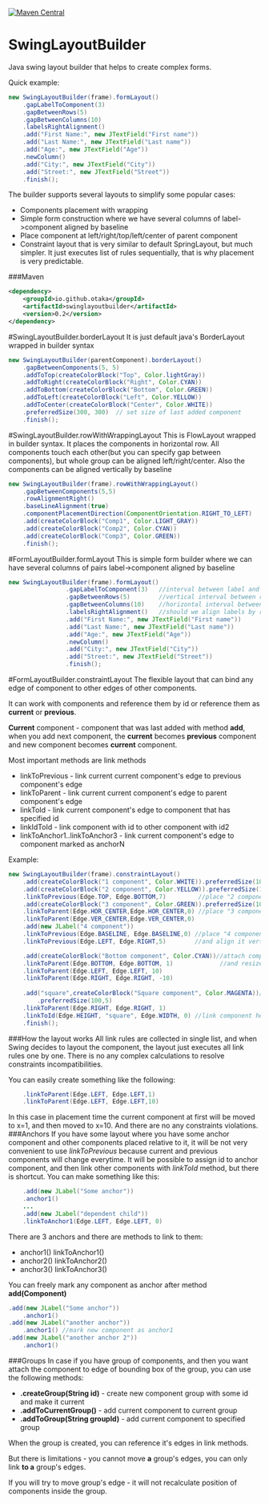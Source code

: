 [![Maven Central](https://maven-badges.herokuapp.com/maven-central/io.github.otaka/swinglayoutbuilder/badge.svg)](https://maven-badges.herokuapp.com/maven-central/io.github.otaka/swinglayoutbuilder)
# SwingLayoutBuilder
Java swing layout builder that helps to create complex forms.

Quick example:
```java
new SwingLayoutBuilder(frame).formLayout()
    .gapLabelToComponent(3)
    .gapBetweenRows(5)
    .gapBetweenColumns(10)
    .labelsRightAlignment()
    .add("First Name:", new JTextField("First name"))
    .add("Last Name:", new JTextField("Last name"))
    .add("Age:", new JTextField("Age"))
    .newColumn()
    .add("City:", new JTextField("City"))
    .add("Street:", new JTextField("Street"))
    .finish();
```

The builder supports several layouts to simplify some popular cases:
* Components placement with wrapping
* Simple form construction where we have several columns of label->component aligned by baseline
* Place component at left/right/top/left/center of parent component
* Constraint layout that is very similar to default SpringLayout, but much simpler. It just executes list of rules sequentially, that is why placement is very predictable.

###Maven
```xml
<dependency>
    <groupId>io.github.otaka</groupId>
    <artifactId>swinglayoutbuilder</artifactId>
    <version>0.2</version>
</dependency>
```



#SwingLayoutBuilder.borderLayout
It is just default java's BorderLayout wrapped in builder syntax
```java
new SwingLayoutBuilder(parentComponent).borderLayout()
    .gapBetweenComponents(5, 5)
    .addToTop(createColorBlock("Top", Color.lightGray))
    .addToRight(createColorBlock("Right", Color.CYAN))
    .addToBottom(createColorBlock("Bottom", Color.GREEN))
    .addToLeft(createColorBlock("Left", Color.YELLOW))
    .addToCenter(createColorBlock("Center", Color.WHITE))
    .preferredSize(300, 300)  // set size of last added component
    .finish();
```

#SwingLayoutBuilder.rowWithWrappingLayout
This is FlowLayout wrapped in builder syntax. It places the components in horizontal row.
All components touch each other(but you can specify gap between components), but whole group can be aligned left/right/center.
Also the components can be aligned vertically by baseline
```java
new SwingLayoutBuilder(frame).rowWithWrappingLayout()
    .gapBetweenComponents(5,5)
    .rowAlignmentRight()
    .baseLineAlignment(true)
    .componentPlacementDirection(ComponentOrientation.RIGHT_TO_LEFT)
    .add(createColorBlock("Comp1", Color.LIGHT_GRAY))
    .add(createColorBlock("Comp2", Color.CYAN))
    .add(createColorBlock("Comp3", Color.GREEN))
    .finish();
```

#FormLayoutBuilder.formLayout
This is simple form builder where we can have several columns of pairs label->component aligned by baseline
```java
new SwingLayoutBuilder(frame).formLayout()
                .gapLabelToComponent(3)   //interval between label and it's component
                .gapBetweenRows(5)        //vertical interval between rows
                .gapBetweenColumns(10)    //horizontal interval between two columns
                .labelsRightAlignment()   //should we align labels by right or left side
                .add("First Name:", new JTextField("First name"))
                .add("Last Name:", new JTextField("Last name"))
                .add("Age:", new JTextField("Age"))
                .newColumn()
                .add("City:", new JTextField("City"))
                .add("Street:", new JTextField("Street"))
                .finish();
```

#FormLayoutBuilder.constraintLayout
The  flexible layout that can bind any edge of component to other edges of other components.

It can work with components and reference them by id or reference them as **current** or **previous**.

**Current** component - component that was last added with method **add**, when you add next component,
the **current** becomes **previous** component and new component becomes **current** component.

Most important methods are link methods
* linkToPrevious - link current current component's edge to previous component's edge
* linkToParent - link current current component's edge to parent component's edge
* linkToId - link current component's edge to component that has specified id
* linkIdToId - link component with id to other component with id2
* linkToAnchor1..linkToAnchor3 - link current component's edge to component marked as anchorN



Example:
```java
new SwingLayoutBuilder(frame).constraintLayout()
    .add(createColorBlock("1 component", Color.WHITE)).preferredSize(100,100)
    .add(createColorBlock("2 component", Color.YELLOW)).preferredSize(100,100)
    .linkToPrevious(Edge.TOP, Edge.BOTTOM,7)         //place "2 component" below "1 component" with vertical gap 7 pixels
    .add(createColorBlock("3 component", Color.GREEN)).preferredSize(100,100)
    .linkToParent(Edge.HOR_CENTER,Edge.HOR_CENTER,0) //place "3 component" at center of parent
    .linkToParent(Edge.VER_CENTER,Edge.VER_CENTER,0)
    .add(new JLabel("4 component"))
    .linkToPrevious(Edge.BASELINE, Edge.BASELINE,0) //place "4 component" at right of "3 component" without gap
    .linkToPrevious(Edge.LEFT, Edge.RIGHT,5)        //and align it vertically by "3 component" baseline

    .add(createColorBlock("Bottom component", Color.CYAN))//attach component to bottom of parent
    .linkToParent(Edge.BOTTOM, Edge.BOTTOM, 1)             //and resize it with form resizing
    .linkToParent(Edge.LEFT, Edge.LEFT, 10)
    .linkToParent(Edge.RIGHT, Edge.RIGHT, -10)
        
    .add("square",createColorBlock("Square component", Color.MAGENTA))//add id to component, to allow reference it in next "link"
        .preferredSize(100,5)
    .linkToParent(Edge.RIGHT, Edge.RIGHT, 1)
    .linkToId(Edge.HEIGHT, "square", Edge.WIDTH, 0) //link component height to its own width, making itself square
    .finish();
```
###How the layout works
All link rules are collected in single list, and when Swing decides to layout the component, the layout just executes all link rules one by one. 
There is no any complex calculations to resolve constraints incompatibilities. 

You can easily create something like the following:
```java
    .linkToParent(Edge.LEFT, Edge.LEFT,1)
    .linkToParent(Edge.LEFT, Edge.LEFT,10)
```
In this case in placement time the current component at first will be moved to x=1, and then moved to x=10. And there are no any constraints violations.
###Anchors
If you have some layout where you have some anchor component and other components placed relative to it,
it will be not very convenient to use *linkToPrevious* because current and previous components will change everytime.
It will be possible to assign id to anchor component, and then link other components with *linkToId* method, but there is shortcut.
You can make something like this: 
```java
    .add(new JLabel("Some anchor"))
    .anchor1()
    ...
    .add(new JLabel("dependent child"))
    .linkToAnchor1(Edge.LEFT, Edge.LEFT, 0)
```
There are 3 anchors and there are methods to link to them:
* anchor1() linkToAnchor1()
* anchor2() linkToAnchor2()
* anchor3() linkToAnchor3()

You can freely mark any component as anchor after method **add(Component)**
```java
.add(new JLabel("Some anchor"))
    .anchor1()
.add(new JLabel("another anchor"))
    .anchor1() //mark new component as anchor1
.add(new JLabel("another anchor 2"))
    .anchor1()
```

###Groups
In case if you have group of components, and then you want attach the component to edge of bounding box of the group, you can use the following methods:

* **.createGroup(String id)** - create new component group with some id and make it current 
* **.addToCurrentGroup()** - add current component to current group
* **.addToGroup(String groupId)** - add current component to specified group

When the group is created, you can reference it's edges in link methods.

But there is limitations - you cannot move **a** group's edges, you can only link **to a** group's edges.

If you will try to move group's edge - it will not recalculate position of components inside the group. 